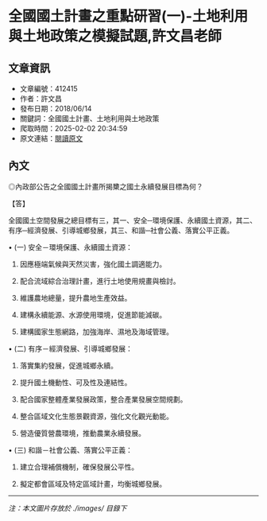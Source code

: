 # 全國國土計畫之重點研習(一)-土地利用與土地政策之模擬試題,許文昌老師

## 文章資訊
- 文章編號：412415
- 作者：許文昌
- 發布日期：2018/06/14
- 關鍵詞：全國國土計畫、土地利用與土地政策
- 爬取時間：2025-02-02 20:34:59
- 原文連結：[閱讀原文](https://real-estate.get.com.tw/Columns/detail.aspx?no=412415)

## 內文
◎內政部公告之全國國土計畫所揭櫫之國土永續發展目標為何？

【答】

全國國土空間發展之總目標有三，其一、安全─環境保護、永續國土資源，其二、有序─經濟發展、引導城鄉發展，其三、和諧─社會公義、落實公平正義。

• (一) 安全－環境保護、永續國土資源：

1. 因應極端氣候與天然災害，強化國土調適能力。

2. 配合流域綜合治理計畫，進行土地使用規畫與檢討。

3. 維護農地總量，提升農地生產效益。

4. 建構永續能源、水源使用環境，促進節能減碳。

5. 建構國家生態網路，加強海岸、濕地及海域管理。

• (二) 有序－經濟發展、引導城鄉發展：

1. 落實集約發展，促進城鄉永續。

2. 提升國土機動性、可及性及連結性。

3. 配合國家整體產業發展政策，整合產業發展空間規劃。

4. 整合區域文化生態景觀資源，強化文化觀光動能。

5. 營造優質營農環境，推動農業永續發展。

• (三) 和諧－社會公義、落實公平正義：

1. 建立合理補償機制，確保發展公平性。

2. 擬定都會區域及特定區域計畫，均衡城鄉發展。
---
*注：本文圖片存放於 ./images/ 目錄下*
